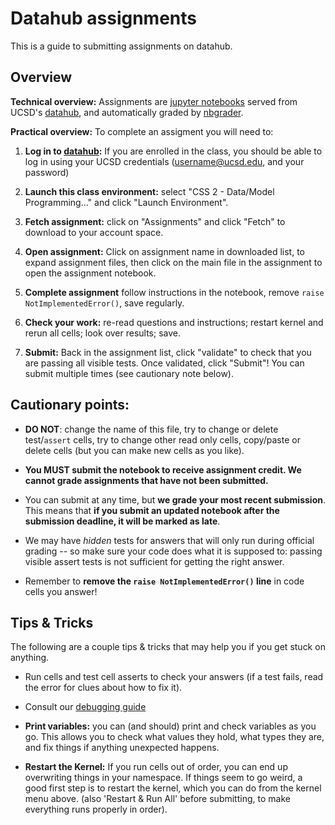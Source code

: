 # Datahub assignments

This is a guide to submitting assignments on datahub.

## Overview

**Technical overview:** Assignments are [jupyter notebooks](https://jupyter-notebook.readthedocs.io/en/stable/) served from UCSD's [datahub](https://datahub.ucsd.edu), and automatically graded by [nbgrader](https://nbgrader.readthedocs.io/en/stable/).

**Practical overview:** To complete an assigment you will need to:
1. **Log in to [datahub](https://datahub.ucsd.edu):** If you are enrolled in the class, you should be able to log in using your UCSD credentials (username@ucsd.edu, and your password)
1. **Launch this class environment:** select "CSS 2 - Data/Model Programming..." and click "Launch Environment".
1. **Fetch assignment:** click on "Assignments" and click "Fetch" to download to your account space.
1. **Open assignment:** Click on assignment name in downloaded list, to expand assignment files, then click on the main file in the assignment to open the assignment notebook.

1. **Complete assignment** follow instructions in the notebook, remove `raise NotImplementedError()`, save regularly.
1. **Check your work:** re-read questions and instructions; restart kernel and rerun all cells; look over results; save.
1. **Submit:** Back in the assignment list, click "validate" to check that you are passing all visible tests. Once validated, click "Submit"! You can submit multiple times (see cautionary note below).

## Cautionary points:

- **DO NOT**: change the name of this file, try to change or delete test/`assert` cells, try to change other read only cells, copy/paste or delete cells (but you can make new cells as you like).

- **You MUST submit the notebook to receive assignment credit. We cannot grade assignments that have not been submitted.**

- You can submit at any time, but **we grade your most recent submission**. This means that **if you submit an updated notebook after the submission deadline, it will be marked as late**.

- We may have *hidden* tests for answers that will only run during official grading -- so make sure your code does what it is supposed to: passing visible assert tests is not sufficient for getting the right answer.

- Remember to **remove the `raise NotImplementedError()` line** in code cells you answer!

## Tips & Tricks

The following are a couple tips & tricks that may help you if you get stuck on anything.

- Run cells and test cell asserts to check your answers (if a test fails, read the error for clues about how to fix it).

- Consult our [debugging guide](debugging.md)

- **Print variables:** you can (and should) print and check variables as you go. This allows you to check what values they hold, what types they are, and fix things if anything unexpected happens.

- **Restart the Kernel:** If you run cells out of order, you can end up overwriting things in your namespace. If things seem to go weird, a good first step is to restart the kernel, which you can do from the kernel menu above. (also 'Restart & Run All' before submitting, to make everything runs properly in order).
